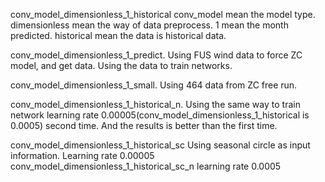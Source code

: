 conv_model_dimensionless_1_historical
conv_model mean the model type.
dimensionless mean the way of data preprocess.
1 mean the month predicted.
historical mean the data is historical data.

conv_model_dimensionless_1_predict. Using FUS wind data to force ZC
model,
and get data.  Using the data to train networks.

conv_model_dimensionless_1_small. Using 464 data from ZC free run.

conv_model_dimensionless_1_historical_n. Using the same way to train
network learning rate 0.00005(conv_model_dimensionless_1_historical is
0.0005)
second time. And the results is better than the first time.

conv_model_dimensionless_1_historical_sc Using seasonal circle as input
information. Learning rate 0.00005
conv_model_dimensionless_1_historical_sc_n learning rate 0.0005